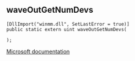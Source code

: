 ## waveOutGetNumDevs

```
[DllImport("winmm.dll", SetLastError = true)]
public static extern uint waveOutGetNumDevs(
   
);
```

[Microsoft documentation](link_to_documentation)
